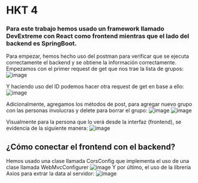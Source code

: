 # HKT 4

### Para este trabajo hemos usado un framework llamado DevExtreme con React como frontend mientras que el lado del backend es SpringBoot.

Para empezar, hemos hecho uso del postman para verificar que se ejecuta correctamente el backend y se obtiene la información correctamente.
Empezamos con el primer request de get que nos trae la lista de grupos:
![image](https://github.com/sebastianromero07/hkt4/assets/112716144/df7a67cf-eff7-49b1-8a79-4dc9da56ca79)

Y haciendo uso del ID podemos hacer otra request de get en base a ello:
![image](https://github.com/sebastianromero07/hkt4/assets/112716144/b65d2fe6-5253-4316-bea4-70ef00537499)

Adicionalmente, agregamos los métodos de post, para agregar nuevo grupo con las personas involucras y delete para borrar el grupo:
![image](https://github.com/sebastianromero07/hkt4/assets/112716144/56910130-23ba-468f-bec6-15fbcb0c122e)
![image](https://github.com/sebastianromero07/hkt4/assets/112716144/86cce85f-faf2-422d-b71a-6187efdd9cf8)


Visualmente para la persona que lo verá desde la interfaz (frontend), se evidencia de la siguiente manera:
![image](https://github.com/sebastianromero07/hkt4/assets/112716144/df5428cf-ff88-4b89-95ef-154d30dda898)


## ¿Cómo conectar el frontend con el backend?

Hemos usado una clase llamada CorsConfig que implementa el uso de una clase llamada WebMvcConfigurer
![image](https://github.com/sebastianromero07/hkt4/assets/112716144/590de485-0a25-4acb-81f5-974ca365bce1)
Y por último, el uso de la librería Axios para extrar la data al servidor:
![image](https://github.com/sebastianromero07/hkt4/assets/112716144/e53dc7a9-279e-4dc0-a83f-7928a5a52875)

